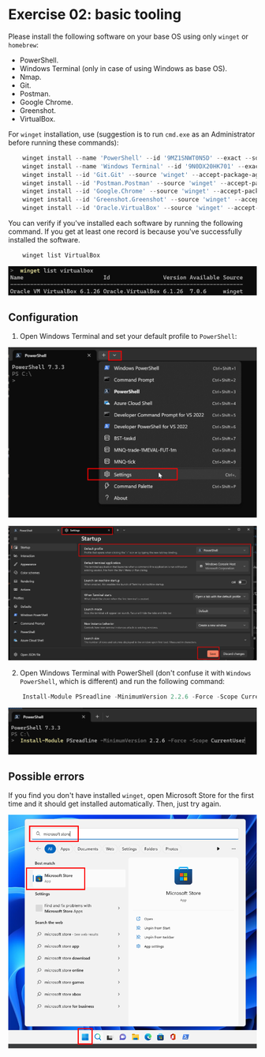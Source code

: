 # Exercise 02: basic tooling

Please install the following software on your base OS using only `winget` or `homebrew`:
- PowerShell.
- Windows Terminal (only in case of using Windows as base OS).
- Nmap.
- Git.
- Postman.
- Google Chrome.
- Greenshot.
- VirtualBox.

For `winget` installation, use (suggestion is to run `cmd.exe` as an Administrator before running these commands):

```powershell
    winget install --name 'PowerShell' --id '9MZ1SNWT0N5D' --exact --source 'msstore' --accept-package-agreements --accept-source-agreements --silent
    winget install --name 'Windows Terminal' --id '9N0DX20HK701' --exact --source 'msstore' --accept-package-agreements --accept-source-agreements --silent
    winget install --id 'Git.Git' --source 'winget' --accept-package-agreements --accept-source-agreements --silent
    winget install --id 'Postman.Postman' --source 'winget' --accept-package-agreements --accept-source-agreements --silent
    winget install --id 'Google.Chrome' --source 'winget' --accept-package-agreements --accept-source-agreements --silent
    winget install --id 'Greenshot.Greenshot' --source 'winget' --accept-package-agreements --accept-source-agreements --silent
    winget install --id 'Oracle.VirtualBox' --source 'winget' --accept-package-agreements --accept-source-agreements --silent
```

You can verify if you've installed each software by running the following command. If you get at least one record is because you've successfully installed the software.

```powershell
    winget list VirtualBox
```

![winget list VirtualBox output](./img/winget-list-VirtualBox-output.png)

## Configuration

1. Open Windows Terminal and set your default profile to `PowerShell`:

![Windows Terminal settings](./img/2023-04-02-20-43-25.png)
 
![Windows Terminal default profile](./img/2023-04-02-20-44-22.png)

2. Open Windows Terminal with PowerShell (don't confuse it with `Windows PowerShell`, which is different) and run the following command: 

```powershell
    Install-Module PSreadline -MinimumVersion 2.2.6 -Force -Scope CurrentUser
```

![Install-Module PSreadline -MinimumVersion 2.2.6 -Force -Scope CurrentUser](./img/2023-04-02-20-51-22.png)

## Possible errors

If you find you don't have installed `winget`, open Microsoft Store for the first time and it should get installed automatically. Then, just try again.

![](./img/2023-04-10-10-26-27.png)